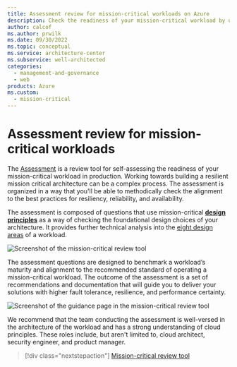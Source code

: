 ```yaml
---
title: Assessment review for mission-critical workloads on Azure
description: Check the readiness of your mission-critical workload by using an assessment review tool. 
author: calcof
ms.author: prwilk
ms.date: 09/30/2022
ms.topic: conceptual
ms.service: architecture-center
ms.subservice: well-architected
categories: 
  - management-and-governance
  - web
products: Azure
ms.custom:
  - mission-critical
---
```


# Assessment review for mission-critical workloads

The [Assessment](TODO-insert-link) is a review tool for self-assessing the readiness of your mission-critical workload in production. Working towards building a resilient mission critical architecture can be a complex process. The assessment is organized in a way that you'll be able to methodically check the alignment to the best practices for resiliency, reliability, and availability.

The assessment is composed of questions that use mission-critical [**design principles**](mission-critical-design-principles.md) as a way of checking the foundational design choices of your architecture. It provides further technical analysis into the [eight design areas](mission-critical-overview.md#what-are-the-key-design-areas) of a workload.  

![Screenshot of the mission-critical review tool](TODO-insert-screenshot "Mission-critical assessment review tool")

The assessment questions are designed to benchmark a workload’s maturity and alignment to the recommended  standard of operating a mission-critical workload. The outcome of the assessment is a set of recommendations and documentation that will guide you to deliver your solutions with higher fault tolerance, resilience, and performance certainty.  

![Screenshot of the guidance page in the mission-critical review tool](TODO-insert-screenshot "Mission-critical assessment review tool guidance")

We recommend that the team conducting the assessment is well-versed in the architecture of the workload and has a strong understanding of cloud principles. These roles include, but aren't limited to, cloud architect, security engineer, and product manager. 

> [!div class="nextstepaction"]
> [Mission-critical review tool](TODO-insert-link)

 
